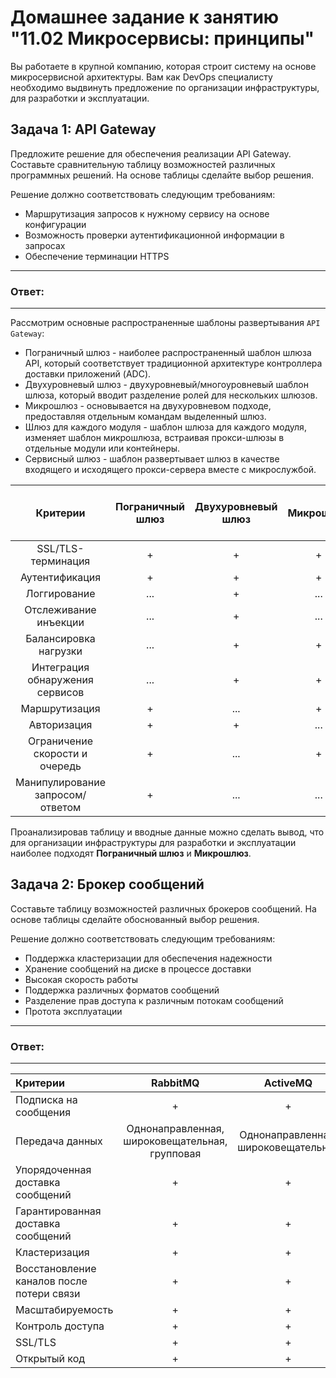 # Домашнее задание к занятию "11.02 Микросервисы: принципы"

Вы работаете в крупной компанию, которая строит систему на основе микросервисной архитектуры.
Вам как DevOps специалисту необходимо выдвинуть предложение по организации инфраструктуры, для разработки и эксплуатации.

## Задача 1: API Gateway 

Предложите решение для обеспечения реализации API Gateway. 
Составьте сравнительную таблицу возможностей различных программных решений. На основе таблицы сделайте выбор решения.

Решение должно соответствовать следующим требованиям:
- Маршрутизация запросов к нужному сервису на основе конфигурации
- Возможность проверки аутентификационной информации в запросах
- Обеспечение терминации HTTPS

---
### Ответ:
---

Рассмотрим основные распространенные шаблоны развертывания `API Gateway`:

- Пограничный шлюз - наиболее распространенный шаблон шлюза API, который соответствует традиционной архитектуре контроллера доставки приложений (ADC).
- Двухуровневый шлюз - двухуровневый/многоуровневый шаблон шлюза, который вводит разделение ролей для нескольких шлюзов.
- Микрошлюз - основывается на двухуровневом подходе, предоставляя отдельным командам выделенный шлюз.
- Шлюз для каждого модуля - шаблон шлюза для каждого модуля, изменяет шаблон микрошлюза, встраивая прокси-шлюзы в отдельные модули или контейнеры.
- Сервисный шлюз - шаблон развертывает шлюз в качестве входящего и исходящего прокси-сервера вместе с микрослужбой.

| Критерии  | Пограничный шлюз   | Двухуровневый шлюз   | Микрошлюз   | Шлюз для каждого модуля   | Сервисный шлюз   |
| :-------: | :-------: | :-------: | :-------: | :-------: | :-------: |
| SSL/TLS-терминация   | +    | +    | +    | +    | +    |
| Аутентификация   | +    | +    | +    | ...    | +    |
| Логгирование   | ...    | +    | ...    | +    | +    |
| Отслеживание инъекции   | ...    | +    | ...    | ...    | +    |
| Балансировка нагрузки   | ...    | +    | +    | ...    | +    |
| Интеграция обнаружения сервисов   | ...    | +    | +    | ...    | +    |
| Маршрутизация   | +    | ...    | +    | ...    | ...    |
| Авторизация   | +    | +    | ...    | ...    | +    |
| Ограничение скорости и очередь   | +    | ...    | +    | +    | ...    |
| Манипулирование запросом/ответом   | +    | ...    | ...    | ...    | ...    |

Проанализировав таблицу и вводные данные можно сделать вывод, что для организации инфраструктуры для разработки и эксплуатации наиболее подходят **Пограничный шлюз** и **Микрошлюз**.

## Задача 2: Брокер сообщений

Составьте таблицу возможностей различных брокеров сообщений. На основе таблицы сделайте обоснованный выбор решения.

Решение должно соответствовать следующим требованиям:
- Поддержка кластеризации для обеспечения надежности
- Хранение сообщений на диске в процессе доставки
- Высокая скорость работы
- Поддержка различных форматов сообщений
- Разделение прав доступа к различным потокам сообщений
- Протота эксплуатации

---
### Ответ:
---


| Критерии  | RabbitMQ  | ActiveMQ  | Qpid C++  | SwiftMQ  | Artemis  | Apollo  | Kafka  |
| :------- | :-------: | :-------: | :-------: | :-------: | :-------: | :-------: | :-------: |
| Подписка на сообщения  | +  | +  | +  | +  | +  | +  | Текст  |
| Передача данных  | Однонаправленная, широковещательная, групповая  | Однонаправленная, широковещательная  | Однонаправленная, широковещательная  | Однонаправленная  | Однонаправленная, широковещательная  | Однонаправленная, широковещательная  | Текст  |
| Упорядоченная доставка сообщений  | +  | +  | +  | -  | +  | -  | Текст  |
| Гарантированная доставка сообщений  | +  | +  | +  | +  | +  | +  | Текст  |
| Кластеризация  | +  | +  | +  | +  | +  | -  | Текст  |
| Восстановление каналов после потери связи  | +  | +  | +  | +  | +  | -  | Текст  |
| Масштабируемость  | +  | +  | +  | +  | +  | +  | Текст  |
| Контроль доступа  | +  | +  | +  | +  | +  | +  | Текст  |
| SSL/TLS  | +  | +  | +  | +  | +  | +  | +  |
| Открытый код  | +  | +  | +  | -  | +  | +  | Текст  |



